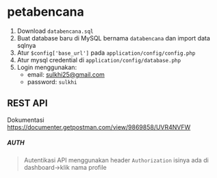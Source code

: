 # petabencana

1. Download `databencana.sql`
2. Buat database baru di MySQL bernama `databencana` dan import data sqlnya
3. Atur `$config['base_url']` pada `application/config/config.php`
4. Atur mysql credential di `application/config/database.php`
5. Login menggunakan: 
    - email: sulkhi25@gmail.com
    - password: `sulkhi`

## REST API
Dokumentasi https://documenter.getpostman.com/view/9869858/UVR4NVFW

##### AUTH
> Autentikasi API menggunakan header `Authorization` isinya ada di dashboard->klik nama profile